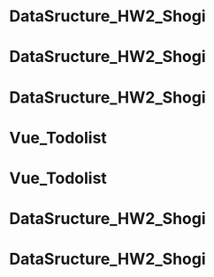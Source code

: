 # DataSructure_HW2_Shogi
# DataSructure_HW2_Shogi
# DataSructure_HW2_Shogi
# Vue_Todolist
# Vue_Todolist
# DataSructure_HW2_Shogi
# DataSructure_HW2_Shogi
